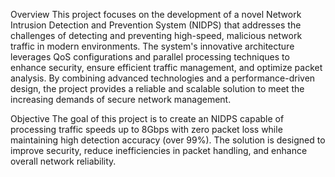 Overview
This project focuses on the development of a novel Network Intrusion Detection and Prevention System (NIDPS) that addresses the challenges of detecting and preventing high-speed, malicious network traffic in modern environments. The system's innovative architecture leverages QoS configurations and parallel processing techniques to enhance security, ensure efficient traffic management, and optimize packet analysis. By combining advanced technologies and a performance-driven design, the project provides a reliable and scalable solution to meet the increasing demands of secure network management.

Objective
The goal of this project is to create an NIDPS capable of processing traffic speeds up to 8Gbps with zero packet loss while maintaining high detection accuracy (over 99%). The solution is designed to improve security, reduce inefficiencies in packet handling, and enhance overall network reliability.
